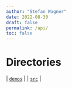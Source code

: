 ```yaml
---
author: "Stefan Wagner"
date: 2022-08-30
draft: false
permalink: /api/
toc: false
---
```


# Directories

| [`demos`](demos/index.md) |
| [`src`](src/index.md) |
